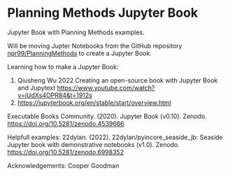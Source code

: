 # Planning Methods Jupyter Book
Jupyter Book with Planning Methods examples.

Will be moving Jupter Notebooks from the GitHub repository [npr99/PlanningMethods](https://github.com/npr99/PlanningMethods) to create a Jupyter Book.

Learning how to make a Jupyter Book:
1. Qiusheng Wu 2022 Creating an open-source book with Jupyter Book and Jupytext https://www.youtube.com/watch?v=jUdXs4OPR84&t=1912s
2. https://jupyterbook.org/en/stable/start/overview.html

Executable Books Community. (2020). Jupyter Book (v0.10). Zenodo. https://doi.org/10.5281/zenodo.4539666

Helpfull examples:
22dylan. (2022). 22dylan/pyincore_seaside_jb: Seaside Jupyter book with demonstrative notebooks (v1.0). Zenodo. https://doi.org/10.5281/zenodo.6998352

Acknowledgements:
Cooper Goodman
